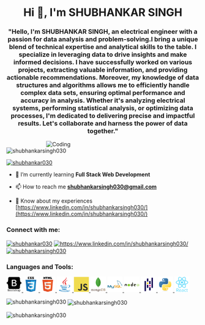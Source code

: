 <h1 align="center">Hi 👋, I'm SHUBHANKAR SINGH</h1>
<h3 align="center">"Hello, I'm SHUBHANKAR SINGH, an electrical engineer with a passion for data analysis and problem-solving.I bring a unique blend of technical expertise and analytical skills to the table. I specialize in leveraging data to drive insights and make informed decisions. I have successfully worked on various projects, extracting valuable information, and providing actionable recommendations. Moreover, my knowledge of data structures and algorithms allows me to efficiently handle complex data sets, ensuring optimal performance and accuracy in analysis. Whether it's analyzing electrical systems, performing statistical analysis, or optimizing data processes, I'm dedicated to delivering precise and impactful results. Let's collaborate and harness the power of data together."</h3>
<img align="right" alt="Coding" width="400" src="https://cdn.dribbble.com/users/1708816/screenshots/15637256/media/f9826f0af8a49462f048262a8502035b.gif">

<p align="left"> <img src="https://komarev.com/ghpvc/?username=shubhankarsingh030&label=Profile%20views&color=0e75b6&style=flat" alt="shubhankarsingh030" /> </p>

<p align="left"> <a href="https://twitter.com/shubhankar030" target="blank"><img src="https://img.shields.io/twitter/follow/shubhankar030?logo=twitter&style=for-the-badge" alt="shubhankar030" /></a> </p>

- 🌱 I’m currently learning **Full Stack Web Development**

- 📫 How to reach me **shubhankarsingh030@gmail.com**

- 📄 Know about my experiences [https://www.linkedin.com/in/shubhankarsingh030/](https://www.linkedin.com/in/shubhankarsingh030/)

<h3 align="left">Connect with me:</h3>
<p align="left">
<a href="https://twitter.com/shubhankar030" target="blank"><img align="center" src="https://raw.githubusercontent.com/rahuldkjain/github-profile-readme-generator/master/src/images/icons/Social/twitter.svg" alt="shubhankar030" height="30" width="40" /></a>
<a href="https://linkedin.com/in/https://www.linkedin.com/in/shubhankarsingh030/" target="blank"><img align="center" src="https://raw.githubusercontent.com/rahuldkjain/github-profile-readme-generator/master/src/images/icons/Social/linked-in-alt.svg" alt="https://www.linkedin.com/in/shubhankarsingh030/" height="30" width="40" /></a>
<a href="https://instagram.com/shubhankarsingh030" target="blank"><img align="center" src="https://raw.githubusercontent.com/rahuldkjain/github-profile-readme-generator/master/src/images/icons/Social/instagram.svg" alt="shubhankarsingh030" height="30" width="40" /></a>
</p>

<h3 align="left">Languages and Tools:</h3>
<p align="left"> <a href="https://getbootstrap.com" target="_blank" rel="noreferrer"> <img src="https://raw.githubusercontent.com/devicons/devicon/master/icons/bootstrap/bootstrap-plain-wordmark.svg" alt="bootstrap" width="40" height="40"/> </a> <a href="https://www.w3schools.com/css/" target="_blank" rel="noreferrer"> <img src="https://raw.githubusercontent.com/devicons/devicon/master/icons/css3/css3-original-wordmark.svg" alt="css3" width="40" height="40"/> </a> <a href="https://www.w3.org/html/" target="_blank" rel="noreferrer"> <img src="https://raw.githubusercontent.com/devicons/devicon/master/icons/html5/html5-original-wordmark.svg" alt="html5" width="40" height="40"/> </a> <a href="https://www.java.com" target="_blank" rel="noreferrer"> <img src="https://raw.githubusercontent.com/devicons/devicon/master/icons/java/java-original.svg" alt="java" width="40" height="40"/> </a> <a href="https://developer.mozilla.org/en-US/docs/Web/JavaScript" target="_blank" rel="noreferrer"> <img src="https://raw.githubusercontent.com/devicons/devicon/master/icons/javascript/javascript-original.svg" alt="javascript" width="40" height="40"/> </a> <a href="https://www.mongodb.com/" target="_blank" rel="noreferrer"> <img src="https://raw.githubusercontent.com/devicons/devicon/master/icons/mongodb/mongodb-original-wordmark.svg" alt="mongodb" width="40" height="40"/> </a> <a href="https://www.mysql.com/" target="_blank" rel="noreferrer"> <img src="https://raw.githubusercontent.com/devicons/devicon/master/icons/mysql/mysql-original-wordmark.svg" alt="mysql" width="40" height="40"/> </a> <a href="https://nodejs.org" target="_blank" rel="noreferrer"> <img src="https://raw.githubusercontent.com/devicons/devicon/master/icons/nodejs/nodejs-original-wordmark.svg" alt="nodejs" width="40" height="40"/> </a> <a href="https://pandas.pydata.org/" target="_blank" rel="noreferrer"> <img src="https://raw.githubusercontent.com/devicons/devicon/2ae2a900d2f041da66e950e4d48052658d850630/icons/pandas/pandas-original.svg" alt="pandas" width="40" height="40"/> </a> <a href="https://www.python.org" target="_blank" rel="noreferrer"> <img src="https://raw.githubusercontent.com/devicons/devicon/master/icons/python/python-original.svg" alt="python" width="40" height="40"/> </a> <a href="https://reactjs.org/" target="_blank" rel="noreferrer"> <img src="https://raw.githubusercontent.com/devicons/devicon/master/icons/react/react-original-wordmark.svg" alt="react" width="40" height="40"/> </a> </p>

<p><img align="left" src="https://github-readme-stats.vercel.app/api/top-langs?username=shubhankarsingh030&show_icons=true&locale=en&layout=compact" alt="shubhankarsingh030" /></p>

<p>&nbsp;<img align="center" src="https://github-readme-stats.vercel.app/api?username=shubhankarsingh030&show_icons=true&locale=en" alt="shubhankarsingh030" /></p>

<p><img align="center" src="https://github-readme-streak-stats.herokuapp.com/?user=shubhankarsingh030&" alt="shubhankarsingh030" /></p>
